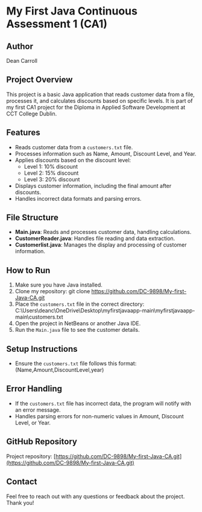 # My First Java Continuous Assessment 1 (CA1)

## Author
Dean Carroll

## Project Overview
This project is a basic Java application that reads customer data from a file, processes it, and calculates discounts based on specific levels. It is part of my first CA1 project for the Diploma in Applied Software Development at CCT College Dublin.

## Features
- Reads customer data from a `customers.txt` file.
- Processes information such as Name, Amount, Discount Level, and Year.
- Applies discounts based on the discount level:
  - Level 1: 10% discount
  - Level 2: 15% discount
  - Level 3: 20% discount
- Displays customer information, including the final amount after discounts.
- Handles incorrect data formats and parsing errors.

## File Structure
- **Main.java**: Reads and processes customer data, handling calculations.
- **CustomerReader.java**: Handles file reading and data extraction.
- **Customerlist.java**: Manages the display and processing of customer information.

## How to Run
1. Make sure you have Java installed.
2. Clone my repository: git clone https://github.com/DC-9898/My-first-Java-CA.git
3. Place the `customers.txt` file in the correct directory:
C:\Users\deanc\OneDrive\Desktop\myfirstjavaapp-main\myfirstjavaapp-main\customers.txt
4. Open the project in NetBeans or another Java IDE.
5. Run the `Main.java` file to see the customer details.

## Setup Instructions
- Ensure the `customers.txt` file follows this format:
(Name,Amount,DiscountLevel,year)
## Error Handling
- If the `customers.txt` file has incorrect data, the program will notify with an error message.
- Handles parsing errors for non-numeric values in Amount, Discount Level, or Year.

## GitHub Repository
Project repository: [https://github.com/DC-9898/My-first-Java-CA.git](https://github.com/DC-9898/My-first-Java-CA.git)

## Contact
Feel free to reach out with any questions or feedback about the project. Thank you!